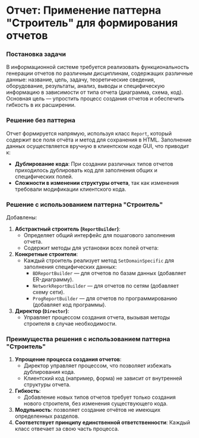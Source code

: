 # Отчет: Применение паттерна "Строитель" для формирования отчетов
### Постановка задачи
В информационной системе требуется реализовать функциональность генерации отчетов по различным дисциплинам, содержащих различные данные: название, цель, задачу, теоретические сведения, оборудование, результаты, анализ, выводы и специфическую информацию в зависимости от типа отчета (диаграмма, схема, код).
Основная цель — упростить процесс создания отчетов и обеспечить гибкость в их расширении.
### Решение без паттерна
Отчет формируется напрямую, используя класс `Report`, который содержит все поля отчёта и метод для сохранения в HTML. Заполнение данных осуществляется вручную в клиентском коде GUI, что приводит к:
- **Дублирование кода**: При создании различных типов отчетов приходилось дублировать код для заполнения общих и специфических полей.
- **Сложности в изменении структуры отчета**, так как изменения требовали модификации клиентского кода.
### Решение с использованием паттерна "Строитель"
Добавлены:
1. **Абстрактный строитель (`ReportBuilder`)**:
	- Определяет общий интерфейс для пошагового заполнения отчета.
	- Содержит методы для установки всех полей отчета:
2. **Конкретные строители**:
	- Каждый строитель реализует метод `SetDomainSpecific` для заполнения специфических данных:
	    - `BDReportBuilder` — для отчетов по базам данных (добавляет ER-диаграмму).
	    - `NetworkReportBuilder` — для отчетов по сетям (добавляет схему сети).
	    - `ProgReportBuilder` — для отчетов по программированию (добавляет код программы).
3. **Директор (`Director`)**:
	- Управляет процессом создания отчета, вызывая методы строителя в случае необходимости.
### Преимущества решения с использованием паттерна "Строитель"
1. **Упрощение процесса создания отчетов**:
    - Директор управляет процессом, что позволяет избежать дублирования кода.
    - Клиентский код (например, форма) не зависит от внутренней структуры отчета.
2. **Гибкость**:
	- Добавление новых типов отчетов требует только создания нового строителя, без изменения существующего кода.
1. **Модульность**: позволяет создание отчётов не имеющих определенных разделов.
4. **Соответствует принципу единственной ответственности**: Каждый класс отвечает за свою часть процесса.

